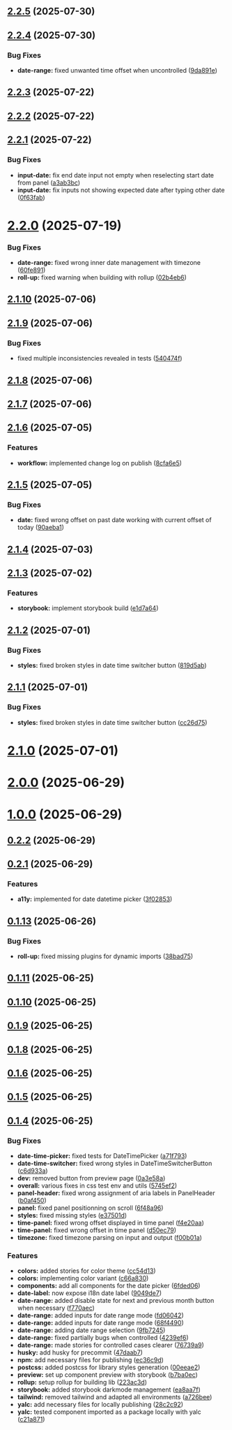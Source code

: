 ## [2.2.5](https://github.com/fubaritico/date-time-picker/compare/v2.2.4...v2.2.5) (2025-07-30)



## [2.2.4](https://github.com/fubaritico/date-time-picker/compare/v2.2.3...v2.2.4) (2025-07-30)


### Bug Fixes

* **date-range:** fixed unwanted time offset when uncontrolled ([9da891e](https://github.com/fubaritico/date-time-picker/commit/9da891eb12d5c7e205297c5128ffc110d8e0eb69))



## [2.2.3](https://github.com/fubaritico/date-time-picker/compare/v2.2.2...v2.2.3) (2025-07-22)



## [2.2.2](https://github.com/fubaritico/date-time-picker/compare/v2.2.1...v2.2.2) (2025-07-22)



## [2.2.1](https://github.com/fubaritico/date-time-picker/compare/v2.2.0...v2.2.1) (2025-07-22)


### Bug Fixes

* **input-date:** fix end date input not empty when reselecting start date from panel ([a3ab3bc](https://github.com/fubaritico/date-time-picker/commit/a3ab3bcab432f7f4e746879cfed2cd7edb7bd23c))
* **input-date:** fix inputs not showing expected date after typing other date ([0f63fab](https://github.com/fubaritico/date-time-picker/commit/0f63fab763675e6837a7a887f644772377be019a))



# [2.2.0](https://github.com/fubaritico/date-time-picker/compare/v2.1.10...v2.2.0) (2025-07-19)


### Bug Fixes

* **date-range:** fixed wrong inner date management with timezone ([60fe891](https://github.com/fubaritico/date-time-picker/commit/60fe8915d4e85ca5dd308e286ae280dfeb50a7d0))
* **roll-up:** fixed warning when building with rollup ([02b4eb6](https://github.com/fubaritico/date-time-picker/commit/02b4eb6426b9ce50e15dc562c6e207aafa9248e3))



## [2.1.10](https://github.com/fubaritico/date-time-picker/compare/v2.1.9...v2.1.10) (2025-07-06)



## [2.1.9](https://github.com/fubaritico/date-time-picker/compare/v2.1.8...v2.1.9) (2025-07-06)


### Bug Fixes

* fixed multiple inconsistencies revealed in tests ([540474f](https://github.com/fubaritico/date-time-picker/commit/540474f5d3041a2afa9fa858ec7b3bc39d99c96b))



## [2.1.8](https://github.com/fubaritico/date-time-picker/compare/v2.1.7...v2.1.8) (2025-07-06)



## [2.1.7](https://github.com/fubaritico/date-time-picker/compare/v2.1.6...v2.1.7) (2025-07-06)



## [2.1.6](https://github.com/fubaritico/date-time-picker/compare/v2.1.5...v2.1.6) (2025-07-05)


### Features

* **workflow:** implemented change log on publish ([8cfa6e5](https://github.com/fubaritico/date-time-picker/commit/8cfa6e5ee2e432d6d8b7c2b343ee5717f168ca2f))



## [2.1.5](https://github.com/fubaritico/date-time-picker/compare/v2.1.4...v2.1.5) (2025-07-05)


### Bug Fixes

* **date:** fixed wrong offset on past date working with current offset of today ([90aeba1](https://github.com/fubaritico/date-time-picker/commit/90aeba173aa3a98959af0b37ae166bda13356f1f))



## [2.1.4](https://github.com/fubaritico/date-time-picker/compare/v2.1.3...v2.1.4) (2025-07-03)



## [2.1.3](https://github.com/fubaritico/date-time-picker/compare/v2.1.2...v2.1.3) (2025-07-02)


### Features

* **storybook:** implement storybook build ([e1d7a64](https://github.com/fubaritico/date-time-picker/commit/e1d7a643e436a94c15dc9fcbed27c3ad53dac140))



## [2.1.2](https://github.com/fubaritico/date-time-picker/compare/v2.1.1...v2.1.2) (2025-07-01)


### Bug Fixes

* **styles:** fixed broken styles in date time switcher button ([819d5ab](https://github.com/fubaritico/date-time-picker/commit/819d5ab516151ba820bd166dea5e6839dcd738be))



## [2.1.1](https://github.com/fubaritico/date-time-picker/compare/v2.1.0...v2.1.1) (2025-07-01)


### Bug Fixes

* **styles:** fixed broken styles in date time switcher button ([cc26d75](https://github.com/fubaritico/date-time-picker/commit/cc26d756dba489444acc8c93f000f38850ea23a6))



# [2.1.0](https://github.com/fubaritico/date-time-picker/compare/v2.0.0...v2.1.0) (2025-07-01)



# [2.0.0](https://github.com/fubaritico/date-time-picker/compare/v1.0.0...v2.0.0) (2025-06-29)



# [1.0.0](https://github.com/fubaritico/date-time-picker/compare/v0.2.2...v1.0.0) (2025-06-29)



## [0.2.2](https://github.com/fubaritico/date-time-picker/compare/v0.2.1...v0.2.2) (2025-06-29)



## [0.2.1](https://github.com/fubaritico/date-time-picker/compare/v0.1.13...v0.2.1) (2025-06-29)


### Features

* **a11y:** implemented for date datetime picker ([3f02853](https://github.com/fubaritico/date-time-picker/commit/3f0285306e0e61d2b3c5fc20ae62109ab4c66d08))



## [0.1.13](https://github.com/fubaritico/date-time-picker/compare/v0.1.11...v0.1.13) (2025-06-26)


### Bug Fixes

* **roll-up:** fixed missing plugins for dynamic imports ([38bad75](https://github.com/fubaritico/date-time-picker/commit/38bad7552544c26a0b7e811cc372919195e961e7))



## [0.1.11](https://github.com/fubaritico/date-time-picker/compare/v0.1.10...v0.1.11) (2025-06-25)



## [0.1.10](https://github.com/fubaritico/date-time-picker/compare/v0.1.9...v0.1.10) (2025-06-25)



## [0.1.9](https://github.com/fubaritico/date-time-picker/compare/v0.1.8...v0.1.9) (2025-06-25)



## [0.1.8](https://github.com/fubaritico/date-time-picker/compare/v0.1.6...v0.1.8) (2025-06-25)



## [0.1.6](https://github.com/fubaritico/date-time-picker/compare/v0.1.5...v0.1.6) (2025-06-25)



## [0.1.5](https://github.com/fubaritico/date-time-picker/compare/v0.1.4...v0.1.5) (2025-06-25)



## [0.1.4](https://github.com/fubaritico/date-time-picker/compare/6fded069069ded4ee38148b09d4a41d5c0f813e8...v0.1.4) (2025-06-25)


### Bug Fixes

* **date-time-picker:** fixed tests for DateTimePicker ([a71f793](https://github.com/fubaritico/date-time-picker/commit/a71f793e9b8622d9de99deecb5fbba53cca68f9c))
* **date-time-switcher:** fixed wrong styles in DateTimeSwitcherButton ([c6d933a](https://github.com/fubaritico/date-time-picker/commit/c6d933a899e42e4c3c26ab4989624bc6820478b4))
* **dev:** removed button from preview page ([0a3e58a](https://github.com/fubaritico/date-time-picker/commit/0a3e58a104dc6a53dd01efb2e48f4c1162bfc619))
* **overall:** various fixes in css test env and utils ([5745ef2](https://github.com/fubaritico/date-time-picker/commit/5745ef2887b2cd4219b3fb5c232aa312852da86e))
* **panel-header:** fixed wrong assignment of aria labels in PanelHeader ([b0af450](https://github.com/fubaritico/date-time-picker/commit/b0af4508d0bb48c5b664a683c523bd07b2055f1d))
* **panel:** fixed panel positionning on scroll ([6f48a96](https://github.com/fubaritico/date-time-picker/commit/6f48a96239e497a4d9141ab7055fa8c6ee85fcbf))
* **styles:** fixed missing styles ([e37501d](https://github.com/fubaritico/date-time-picker/commit/e37501dc55c27632258d385d3759d6dd8802dfef))
* **time-panel:** fixed wrong offset displayed in time panel ([f4e20aa](https://github.com/fubaritico/date-time-picker/commit/f4e20aa30f5480734e227b93110be06bbc618dba))
* **time-panel:** fixed wrong offset in time panel ([d50ec79](https://github.com/fubaritico/date-time-picker/commit/d50ec7997589a97301ee82a6cd3ee7c630fca218))
* **timezone:** fixed timezone parsing on input and output ([f00b01a](https://github.com/fubaritico/date-time-picker/commit/f00b01a036d584f496e46c60bbf8fb27ad986c48))


### Features

* **colors:** added stories for color theme ([cc54d13](https://github.com/fubaritico/date-time-picker/commit/cc54d1303ffe4aaa2eaa36c3dceaece701b9f6e8))
* **colors:** implementing color variant ([c66a830](https://github.com/fubaritico/date-time-picker/commit/c66a83068303d95c3d2662f48dc23bdbcddccd5c))
* **components:** add all components for the date picker ([6fded06](https://github.com/fubaritico/date-time-picker/commit/6fded069069ded4ee38148b09d4a41d5c0f813e8))
* **date-label:** now expose i18n date label ([9049de7](https://github.com/fubaritico/date-time-picker/commit/9049de72d25e392da1c5e639539d8759d9d83df5))
* **date-range:** added disable state for next and previous month button when necessary ([f770aec](https://github.com/fubaritico/date-time-picker/commit/f770aece48a692cfeefaeecf7c4542b1289633ba))
* **date-range:** added inputs for date range mode ([fd06042](https://github.com/fubaritico/date-time-picker/commit/fd06042fc0d5d48f46d2d288444ea87fcd2ef182))
* **date-range:** added inputs for date range mode ([68f4490](https://github.com/fubaritico/date-time-picker/commit/68f4490dc67443e11ec06a26c4313f29c99a8744))
* **date-range:** adding date range selection ([9fb7245](https://github.com/fubaritico/date-time-picker/commit/9fb7245acc8d25e2f334867f9d313bb8fb435c1d))
* **date-range:** fixed partially bugs when controlled ([4239ef6](https://github.com/fubaritico/date-time-picker/commit/4239ef6bea75e45486107c47f0b79307ef252eb8))
* **date-range:** made stories for controlled cases clearer ([76739a9](https://github.com/fubaritico/date-time-picker/commit/76739a9e0f42ea12cd2d7074ad01fb1e0565decc))
* **husky:** add husky for precommit ([47daab7](https://github.com/fubaritico/date-time-picker/commit/47daab75aa7d2bb43e61f9820510c5572de37bba))
* **npm:** add necessary files for publishing ([ec36c9d](https://github.com/fubaritico/date-time-picker/commit/ec36c9de37a549f310e7bdfffb5800d1d2a99dba))
* **postcss:** added postcss for library styles generation ([00eeae2](https://github.com/fubaritico/date-time-picker/commit/00eeae2e2f8f660fd32d9c7a5f78f6dfd64c9dad))
* **preview:** set up component preview with storybook ([b7ba0ec](https://github.com/fubaritico/date-time-picker/commit/b7ba0ecbcad27d6c1763f2b27155364b50d14d48))
* **rollup:** setup rollup for building lib ([223ac3d](https://github.com/fubaritico/date-time-picker/commit/223ac3da7f700e89963996558e48c11e0886e238))
* **storybook:** added storybook darkmode management ([ea8aa7f](https://github.com/fubaritico/date-time-picker/commit/ea8aa7f56070c7eb3ef7d27ff0ecbda06d4da61d))
* **tailwind:** removed tailwind and adapted all environments ([a726bee](https://github.com/fubaritico/date-time-picker/commit/a726beec24373c76f0e0dbb009e33119e59bf987))
* **yalc:** add necessary files for locally publishing ([28c2c92](https://github.com/fubaritico/date-time-picker/commit/28c2c926bb3e116bb6fd0ebe1a0812dbeef2ccd0))
* **yalc:** tested component imported as a package locally with yalc ([c21a871](https://github.com/fubaritico/date-time-picker/commit/c21a871253234a84da863aaee6156ff07c7b9ee2))



